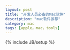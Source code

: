 ```yaml
---
layout: post
title: "开发人员必备的Mac软件"
description: "mac软件推荐"
category: mac
tags: [apple，mac，tools]
---
```

{% include JB/setup %}

